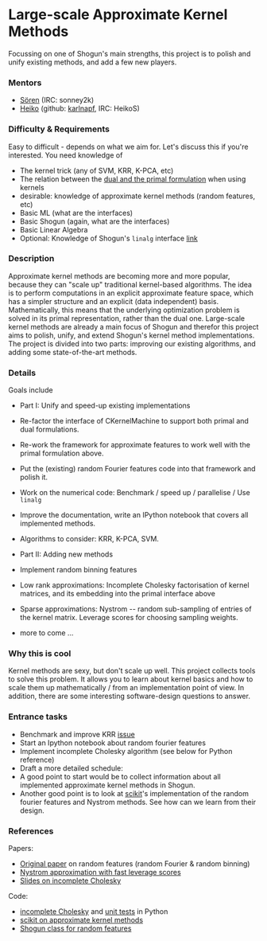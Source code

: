 # Large-scale Approximate Kernel Methods

Focussing on one of Shogun's main strengths, this project is to polish and unify existing methods, and add a few new players.

### Mentors
 * [Sören](https://github.com/shogun-toolbox/shogun/wiki/AUTHORS) (IRC: sonney2k)
 * [Heiko](Heiko%20Strathmann) (github: [karlnapf](https://github.com/karlnapf), IRC: HeikoS)

### Difficulty & Requirements
Easy to difficult - depends on what we aim for. Let's discuss this if you're interested. You need knowledge of
 * The kernel trick (any of SVM, KRR, K-PCA, etc)
 * The relation between the [dual and the primal formulation](https://en.wikipedia.org/wiki/Duality_(optimization)) when using kernels
 * desirable: knowledge of approximate kernel methods (random features, etc)
 * Basic ML (what are the interfaces)
 * Basic Shogun (again, what are the interfaces)
 * Basic Linear Algebra
 * Optional: Knowledge of Shogun's ```linalg``` interface [link](https://github.com/shogun-toolbox/shogun/wiki/README_linalg)

### Description
Approximate kernel methods are becoming more and more popular, because they can "scale up" traditional kernel-based algorithms. The idea is to perform computations in an explicit approximate feature space, which has a simpler structure and an explicit (data independent) basis.  Mathematically, this means that the underlying optimization problem is solved in its primal representation, rather than the dual one. 
Large-scale kernel methods are already a main focus of Shogun and therefor this project aims to polish, unify, and extend Shogun's kernel method implementations. The project is divided into two parts: improving our existing algorithms, and adding some state-of-the-art methods.


### Details
Goals include

 * Part I: Unify and speed-up existing implementations
  * Re-factor the interface of CKernelMachine to support both primal and dual formulations.
  * Re-work the framework for approximate features to work well with the primal formulation above.
  * Put the (existing) random Fourier features code into that framework and polish it.
  * Work on the numerical code: Benchmark / speed up / parallelise / Use ```linalg```
  * Improve the documentation, write an IPython notebook that covers all implemented methods.
  * Algorithms to consider: KRR, K-PCA, SVM.


 * Part II: Adding new methods
  * Implement random binning features
  * Low rank approximations: Incomplete Cholesky factorisation of kernel matrices, and its embedding into the primal interface above
  * Sparse approximations: Nystrom -- random sub-sampling of entries of the kernel matrix. Leverage scores for choosing sampling weights.
  * more to come ...

### Why this is cool
Kernel methods are sexy, but don't scale up well. This project collects tools to solve this problem. It allows you to learn about kernel basics and how to scale them up mathematically / from an implementation point of view. In addition, there are some interesting software-design questions to answer.

### Entrance tasks
 * Benchmark and improve KRR [issue](https://github.com/shogun-toolbox/shogun/issues/2991)
 * Start an Ipython notebook about random fourier features
 * Implement incomplete Cholesky algorithm (see below for Python reference)
 * Draft a more detailed schedule: 
  * A good point to start would be to collect information about all implemented approximate kernel methods in Shogun.
  * Another good point is to look at [scikit](http://scikit-learn.org/stable/auto_examples/plot_kernel_approximation.html)'s implementation of the random fourier features and Nystrom methods. See how can we learn from their design.

### References
Papers:
 * [Original paper](http://www.eecs.berkeley.edu/~brecht/papers/07.rah.rec.nips.pdf) on random features (random Fourier & random binning) 
 * [Nystrom approximation with fast leverage scores](http://www.stat.berkeley.edu/~mmahoney/pubs/elalaoui-nips15.pdf)
 * [Slides on incomplete Cholesky](http://www.di.ens.fr/~fbach/ICML_2005_CSI_3.pdf)

Code:
 * [incomplete Cholesky](https://github.com/karlnapf/kernel_exp_family/blob/master/kernel_exp_family/kernels/incomplete_cholesky.py) and [unit tests](https://github.com/karlnapf/kernel_exp_family/blob/master/tests/kernels/test_incomplete_cholesky.py) in Python
 * [scikit on approximate kernel methods](http://scikit-learn.org/stable/auto_examples/plot_kernel_approximation.html)
 * [Shogun class for random features](http://shogun-toolbox.org/doc/en/3.0.0/classshogun_1_1CRandomFourierDotFeatures.html)